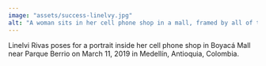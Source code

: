 ```yaml
---
image: "assets/success-linelvy.jpg"
alt: "A woman sits in her cell phone shop in a mall, framed by all of the products around her"
---
```

Linelvi Rivas poses for a portrait inside her cell phone shop in Boyacá Mall near Parque Berrio on March 11, 2019 in Medellín, Antioquia, Colombia.